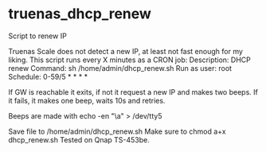 # truenas_dhcp_renew
Script to renew IP

Truenas Scale does not detect a new IP, at least not fast enough for my liking.
This script runs every X minutes as a CRON job:
Description: DHCP renew
Command: sh /home/admin/dhcp_renew.sh
Run as user: root
Schedule: 0-59/5 * * * *

If GW is reachable it exits, if not it request a new IP and makes two beeps.
If it fails, it makes one beep, waits 10s and retries.

Beeps are made with echo -en "\a" > /dev/tty5

Save file to /home/admin/dhcp_renew.sh
Make sure to chmod a+x dhcp_renew.sh
Tested on Qnap TS-453be.
